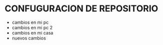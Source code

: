 # CONFUGURACION DE REPOSITORIO 
- cambios en mi pc 
- cambios en mi pc 2
- cambios en mi casa
- nuevos cambios
